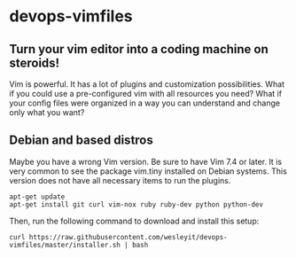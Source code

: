 devops-vimfiles
===============

Turn your vim editor into a coding machine on steroids!
-------------------------------------------------------

Vim is powerful. It has a lot of plugins and customization possibilities. What if you could use a pre-configured vim with all resources you need? What if your config files were organized in a way you can understand and change only what you want?

Debian and based distros
------------------------
Maybe you have a wrong Vim version. Be sure to have Vim 7.4 or later.
It is very common to see the package vim.tiny installed on Debian systems.
This version does not have all necessary items to run the plugins.

```
apt-get update
apt-get install git curl vim-nox ruby ruby-dev python python-dev
```

Then, run the following command to download and install this setup:

`curl https://raw.githubusercontent.com/wesleyit/devops-vimfiles/master/installer.sh | bash`


